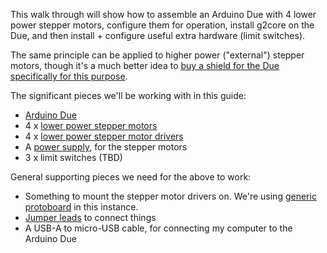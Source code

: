 This walk through will show how to assemble an Arduino Due with 4 lower power stepper motors, configure them for operation, install g2core on the Due, and then install + configure useful extra hardware (limit switches).

The same principle can be applied to higher power ("external") stepper motors, though it's a much better idea to [buy a  shield for the Due specifically for this purpose](https://webshop.djuke.nl/kits/g2shield-external-kit).

The significant pieces we'll be working with in this guide:

* [Arduino Due](https://store.arduino.cc/usa/due)
* 4 x [lower power stepper motors](https://www.omc-stepperonline.com/nema-17-stepper-motor/nema-17-bipolar-45ncm-63-74oz-in-1-5a-42x42x39mm-4-wires-w-1m-cable-and-connector.html)
* 4 x [lower power stepper motor drivers](https://www.pololu.com/product/1182)
* A [power supply](https://www.omc-stepperonline.com/power-supply/150w-24v-65a-115230v-switching-power-supply-stepper-motor-cnc-router-kits-s-150-24.html), for the stepper motors
* 3 x limit switches (TBD)

General supporting pieces we need for the above to work:

* Something to mount the stepper motor drivers on.  We're using [generic protoboard](https://www.ebay.com/c/1239214948) in this instance.
* [Jumper leads](https://www.jaycar.com.au/jumper-lead-mixed-pack-100-pieces/p/WC6027) to connect things
* A USB-A to micro-USB cable, for connecting my computer to the Arduino Due 